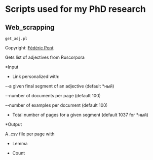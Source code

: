 # Scripts used for my PhD research

## Web_scrapping

`get_adj.pl` 

Copyright: [Fédéric Pont](https://github.com/FredPont)

Gets list of adjectives from Ruscorpora

*Input

- Link personalized with:

--a given final segment of an adjective (default \*ный)

--number of documents per page (default 100)

--number of examples per document (default 100)

- Total number of pages for a given segment (default 1037 for \*ный)

*Output

A .csv file per page with 

- Lemma

- Count
